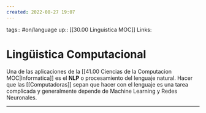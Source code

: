 ```yaml
---
created: 2022-08-27 19:07
---
```

tags:: #on/language 
up:: [[30.00 Linguistica MOC]]
Links: 
# Lingüistica Computacional
Una de las aplicaciones de la [[41.00 Ciencias de la Computacion MOC|Informatica]] es el **NLP** o procesamiento del lenguaje natural. Hacer que las [[Computadoras]] sepan que hacer con el lenguaje es una tarea complicada y generalmente depende de Machine Learning y Redes Neuronales.
___
